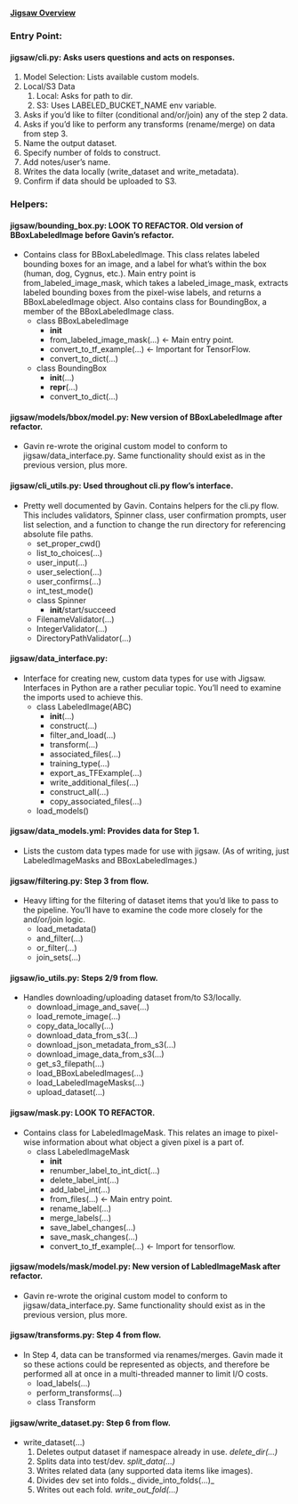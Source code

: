 
**<span style="text-decoration:underline;">Jigsaw Overview</span>**


### Entry Point:


#### jigsaw/cli.py: Asks users questions and acts on responses.



1. Model Selection: Lists available custom models.
2. Local/S3 Data
    1. Local: Asks for path to dir.
    2. S3: Uses LABELED_BUCKET_NAME env variable.
3. Asks if you’d like to filter (conditional and/or/join) any of the step 2 data.
4. Asks if you’d like to perform any transforms (rename/merge) on data from step 3.
5. Name the output dataset.
6. Specify number of folds to construct.
7. Add notes/user’s name.
8. Writes the data locally (write_dataset and write_metadata).
9. Confirm if data should be uploaded to S3.


### Helpers:


#### jigsaw/bounding_box.py: LOOK TO REFACTOR. Old version of BBoxLabeledImage before Gavin’s refactor.



*   Contains class for BBoxLabeledImage. This class relates labeled bounding boxes for an image, and a label for what’s within the box (human, dog, Cygnus, etc.). Main entry point is from_labeled_image_mask, which takes a labeled_image_mask, extracts labeled bounding boxes from the pixel-wise labels, and returns a BBoxLabeledImage object. Also contains class for BoundingBox, a member of the BBoxLabeledImage class.
    *   class BBoxLabeledImage
        *   __init__
        *   from_labeled_image_mask(...) ← Main entry point.
        *   convert_to_tf_example(...) ← Important for TensorFlow.
        *   convert_to_dict(...)
    *   class BoundingBox
        *   __init__(...)
        *   __repr__(...)
        *   convert_to_dict(...)


#### jigsaw/models/bbox/model.py: New version of BBoxLabeledImage after refactor.



*   Gavin re-wrote the original custom model to conform to jigsaw/data_interface.py. Same functionality should exist as in the previous version, plus more.


#### jigsaw/cli_utils.py: Used throughout cli.py flow’s interface.



*   Pretty well documented by Gavin. Contains helpers for the cli.py flow. This includes validators, Spinner class, user confirmation prompts, user list selection, and a function to change the run directory for referencing absolute file paths.
    *   set_proper_cwd()
    *   list_to_choices(...)
    *   user_input(...)
    *   user_selection(...)
    *   user_confirms(...)
    *   int_test_mode()
    *   class Spinner
        *   __init__/start/succeed
    *   FilenameValidator(...)
    *   IntegerValidator(...)
    *   DirectoryPathValidator(...)


#### jigsaw/data_interface.py:



*   Interface for creating new, custom data types for use with Jigsaw. Interfaces in Python are a rather peculiar topic. You’ll need to examine the imports used to achieve this.
    *   class LabeledImage(ABC)
        *   __init__(...)
        *   construct(...)
        *   filter_and_load(...)
        *   transform(...)
        *   associated_files(...)
        *   training_type(...)
        *   export_as_TFExample(...)
        *   write_additional_files(...)
        *   construct_all(...)
        *   copy_associated_files(...)
    *   load_models()


#### jigsaw/data_models.yml: Provides data for Step 1.



*   Lists the custom data types made for use with jigsaw. (As of writing, just LabeledImageMasks and BBoxLabeledImages.)


#### jigsaw/filtering.py: Step 3 from flow.



*   Heavy lifting for the filtering of dataset items that you’d like to pass to the pipeline. You’ll have to examine the code more closely for the and/or/join logic.
    *   load_metadata()
    *   and_filter(...)
    *   or_filter(...)
    *   join_sets(...)


#### jigsaw/io_utils.py: Steps 2/9 from flow.



*   Handles downloading/uploading dataset from/to S3/locally. 
    *   download_image_and_save(...)
    *   load_remote_image(...)
    *   copy_data_locally(...)
    *   download_data_from_s3(...)
    *   download_json_metadata_from_s3(...)
    *   download_image_data_from_s3(...)
    *   get_s3_filepath(...)
    *   load_BBoxLabeledImages(...)
    *   load_LabeledImageMasks(...)
    *   upload_dataset(...)


#### jigsaw/mask.py: LOOK TO REFACTOR.



*   Contains class for LabeledImageMask. This relates an image to pixel-wise information about what object a given pixel is a part of.
    *   class LabeledImageMask
        *   __init__
        *   renumber_label_to_int_dict(...)
        *   delete_label_int(...)
        *   add_label_int(...)
        *   from_files(...) ← Main entry point.
        *   rename_label(...)
        *   merge_labels(...)
        *   save_label_changes(...)
        *   save_mask_changes(...)
        *   convert_to_tf_example(...) ← Import for tensorflow.


#### jigsaw/models/mask/model.py: New version of LabledImageMask after refactor.



*   Gavin re-wrote the original custom model to conform to jigsaw/data_interface.py. Same functionality should exist as in the previous version, plus more.


#### jigsaw/transforms.py: Step 4 from flow.



*   In Step 4, data can be transformed via renames/merges. Gavin made it so these actions could be represented as objects, and therefore be performed all at once in a multi-threaded manner to limit I/O costs. 
    *   load_labels(...)
    *   perform_transforms(...)
    *   class Transform


#### jigsaw/write_dataset.py: Step 6 from flow.



*   write_dataset(...)
    1. Deletes output dataset if namespace already in use. _delete_dir(...)_
    2. Splits data into test/dev. _split_data(...)_
    3. Writes related data (any supported data items like images).
    4. Divides dev set into folds._ divide_into_folds(...)_
    5. Writes out each fold. _write_out_fold(...)_
